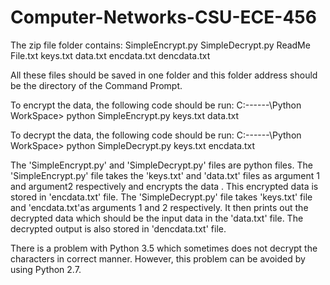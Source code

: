 # Computer-Networks-CSU-ECE-456

The zip file folder contains:
SimpleEncrypt.py 
SimpleDecrypt.py
ReadMe File.txt
keys.txt
data.txt
encdata.txt
dencdata.txt

All these files should be saved in one folder and this folder address should be the directory of the Command Prompt. 

To encrypt the data, the following code should be run:
C:\---\---\Python WorkSpace> python SimpleEncrypt.py keys.txt data.txt

To decrypt the data, the following code should be run:
C:\---\---\Python WorkSpace> python SimpleDecrypt.py keys.txt encdata.txt

The 'SimpleEncrypt.py' and 'SimpleDecrypt.py' files are python files. The 'SimpleEncrypt.py' file takes the 'keys.txt' and 'data.txt' files as argument 1 and argument2 respectively
and encrypts the data . This encrypted data is stored in 'encdata.txt' file. The 'SimpleDecrypt.py' file takes 'keys.txt' file and 'encdata.txt'as arguments 1 
and 2 respectively. It then prints out the decrypted data which should be the input data in the 'data.txt' file. The decrypted output is also stored in 'dencdata.txt' file.

There is a problem with Python 3.5 which sometimes does not decrypt the characters in correct manner.
However, this problem can be avoided by using Python 2.7.
